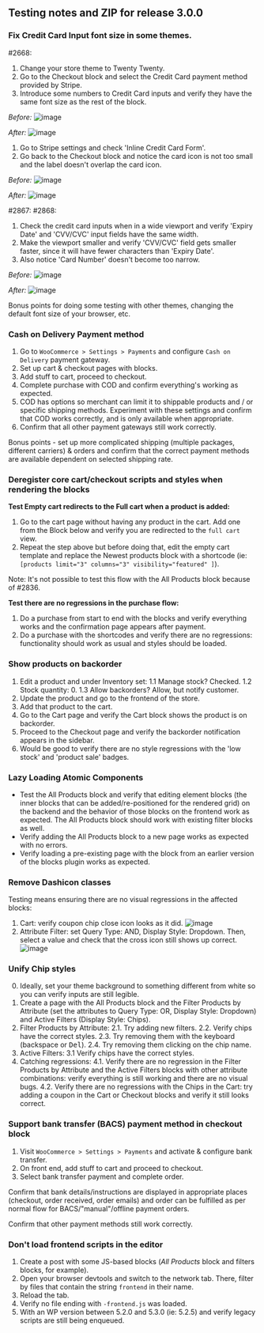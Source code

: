 ## Testing notes and ZIP for release 3.0.0

### Fix Credit Card Input font size in some themes.

#2668:

1. Change your store theme to Twenty Twenty.
2. Go to the Checkout block and select the Credit Card payment method provided by Stripe.
3. Introduce some numbers to Credit Card inputs and verify they have the same font size as the rest of the block.

_Before:_
![image](https://user-images.githubusercontent.com/3616980/87529018-a854b200-c68e-11ea-954f-c1843e0bd341.png)

_After:_
![image](https://user-images.githubusercontent.com/3616980/87527780-e4871300-c68c-11ea-9549-92d59b1a544c.png)


1. Go to Stripe settings and check 'Inline Credit Card Form'.
2. Go back to the Checkout block and notice the card icon is not too small and the label doesn't overlap the card icon.

_Before:_
![image](https://user-images.githubusercontent.com/3616980/87528904-7d6a5e00-c68e-11ea-8a46-689817e0e985.png)

_After:_
![image](https://user-images.githubusercontent.com/3616980/87528730-33817800-c68e-11ea-92ab-e82e9de58d0b.png)

#2867:
#2868:

1. Check the credit card inputs when in a wide viewport and verify 'Expiry Date' and 'CVV/CVC' input fields have the same width.
2. Make the viewport smaller and verify 'CVV/CVC' field gets smaller faster, since it will have fewer characters than 'Expiry Date'.
3. Also notice 'Card Number' doesn't become too narrow.

_Before:_
![image](https://user-images.githubusercontent.com/3616980/87537963-c83ea280-c69b-11ea-89b9-0e3b5427cee9.png)

_After:_
![image](https://user-images.githubusercontent.com/3616980/87537884-a6ddb680-c69b-11ea-8e74-4aa806bd46fa.png)

Bonus points for doing some testing with other themes, changing the default font size of your browser, etc.

### Cash on Delivery Payment method

1. Go to `WooCommerce > Settings > Payments` and configure `Cash on Delivery` payment gateway.
2. Set up cart & checkout pages with blocks.
3. Add stuff to cart, proceed to checkout.
4. Complete purchase with COD and confirm everything's working as expected.
2. COD has options so merchant can limit it to shippable products and / or specific shipping methods. Experiment with these settings and confirm that COD works correctly, and is only available when appropriate.
5. Confirm that all other payment gateways still work correctly.

Bonus points - set up more complicated shipping (multiple packages, different carriers) & orders and confirm that the correct payment methods are available dependent on selected shipping rate.

### Deregister core cart/checkout scripts and styles when rendering the blocks

**Test Empty cart redirects to the Full cart when a product is added:**

1. Go to the cart page without having any product in the cart. Add one from the Block below and verify you are redirected to the `full cart` view.
1. Repeat the step above but before doing that, edit the empty cart template and replace the Newest products block with a shortcode (ie: `[products limit="3" columns="3" visibility="featured" ]`).

Note: It's not possible to test this flow with the All Products block because of #2836.

**Test there are no regressions in the purchase flow:**

1. Do a purchase from start to end with the blocks and verify everything works and the confirmation page appears after payment.
1. Do a purchase with the shortcodes and verify there are no regressions: functionality should work as usual and styles should be loaded.

### Show products on backorder

1. Edit a product and under Inventory set:
  1.1 Manage stock? Checked.
  1.2 Stock quantity: 0.
  1.3 Allow backorders? Allow, but notify customer.
2. Update the product and go to the frontend of the store.
3. Add that product to the cart.
4. Go to the Cart page and verify the Cart block shows the product is on backorder.
5. Proceed to the Checkout page and verify the backorder notification appears in the sidebar.
6. Would be good to verify there are no style regressions with the 'low stock' and 'product sale' badges.

### Lazy Loading Atomic Components

- Test the All Products block and verify that editing element blocks (the inner blocks that can be added/re-positioned for the rendered grid) on the backend and the behavior of those blocks on the frontend work as expected. The All Products block should work with existing filter blocks as well.
- Verify adding the All Products block to a new page works as expected with no errors.
- Verify loading a pre-existing page with the block from an earlier version of the blocks plugin works as expected.

### Remove Dashicon classes

Testing means ensuring there are no visual regressions in the affected blocks:
1. Cart: verify coupon chip close icon looks as it did.
![image](https://user-images.githubusercontent.com/3616980/87140895-816b3a00-c2a2-11ea-95a8-4b2d13ff308e.png)
2. Attribute Filter: set Query Type: AND, Display Style: Dropdown. Then, select a value and check that the cross icon still shows up correct.
![image](https://user-images.githubusercontent.com/3616980/87140925-8cbe6580-c2a2-11ea-84da-24bd67923d0a.png)

### Unify Chip styles

0. Ideally, set your theme background to something different from white so you can verify inputs are still legible.
1. Create a page with the All Products block and the Filter Products by Attribute (set the attributes to Query Type: OR, Display Style: Dropdown) and Active Filters (Display Style: Chips).
2. Filter Products by Attribute:
  2.1. Try adding new filters.
  2.2. Verify chips have the correct styles.
  2.3. Try removing them with the keyboard (backspace or <kbd>Del</kbd>).
  2.4. Try removing them clicking on the chip name.
3. Active Filters:
  3.1 Verify chips have the correct styles.
4. Catching regressions:
  4.1. Verify there are no regression in the Filter Products by Attribute and the Active Filters blocks with other attribute combinations: verify everything is still working and there are no visual bugs.
  4.2. Verify there are no regressions with the Chips in the Cart: try adding a coupon in the Cart or Checkout blocks and verify it still looks correct.

### Support bank transfer (BACS) payment method in checkout block

1. Visit `WooCommerce > Settings > Payments` and activate & configure bank transfer.
2. On front end, add stuff to cart and proceed to checkout.
3. Select bank transfer payment and complete order.

Confirm that bank details/instructions are displayed in appropriate places (checkout, order received, order emails) and order can be fulfilled as per normal flow for BACS/"manual"/offline payment orders.

Confirm that other payment methods still work correctly.

### Don't load frontend scripts in the editor

1. Create a post with some JS-based blocks (_All Products_ block and filters blocks, for example).
2. Open your browser devtools and switch to the network tab. There, filter by files that contain the string `frontend` in their name.
3. Reload the tab.
4. Verify no file ending with `-frontend.js` was loaded.
5. With an WP version between 5.2.0 and 5.3.0 (ie: 5.2.5) and verify legacy scripts are still being enqueued.
